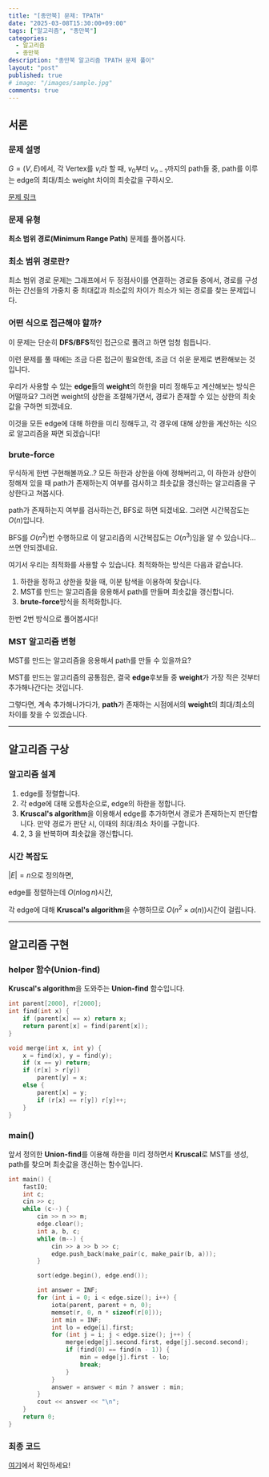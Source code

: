 ```yaml
---
title: "[종만북] 문제: TPATH"
date: "2025-03-08T15:30:00+09:00"
tags: ["알고리즘", "종만북"]
categories:
  - 알고리즘
  - 종만북
description: "종만북 알고리즘 TPATH 문제 풀이"
layout: "post"
published: true
# image: "/images/sample.jpg"
comments: true
---
```


## 서론
### 문제 설명
$G = (V, E)$에서, 각 Vertex를 $v_i$라 할 때, $v_0$부터 $v_{n-1}$까지의 path들 중, path를 이루는 edge의 최대/최소 weight 차이의 최솟값을 구하시오.

[문제 링크](https://algospot.com/judge/problem/read/TPATH)

### 문제 유형
**최소 범위 경로(Minimum Range Path)** 문제를 풀어봅시다.

### 최소 범위 경로란?
최소 범위 경로 문제는 그래프에서 두 정점사이를 연결하는 경로들 중에서, 경로를 구성하는 간선들의 가중치 중 최대값과 최소값의 차이가 최소가 되는 경로를 찾는 문제입니다.

### 어떤 식으로 접근해야 할까?
이 문제는 단순히 **DFS/BFS**적인 접근으로 풀려고 하면 엄청 힘듭니다.

이런 문제를 풀 때에는 조금 다른 접근이 필요한데, 조금 더 쉬운 문제로 변환해보는 것입니다.

우리가 사용할 수 있는 **edge**들의 **weight**의 하한을 미리 정해두고 계산해보는 방식은 어떨까요? 그러면 weight의 상한을 조절해가면서, 경로가 존재할 수 있는 상한의 최솟값을 구하면 되겠네요.

이것을 모든 edge에 대해 하한을 미리 정해두고, 각 경우에 대해 상한을 계산하는 식으로 알고리즘을 짜면 되겠습니다!

### brute-force
무식하게 한번 구현해볼까요..? 모든 하한과 상한을 아예 정해버리고, 이 하한과 상한이 정해져 있을 때 path가 존재하는지 여부를 검사하고 최솟값을 갱신하는 알고리즘을 구상한다고 쳐봅시다.

path가 존재하는지 여부를 검사하는건, BFS로 하면 되겠네요. 그러면 시간복잡도는 $O(n)$입니다.

BFS를 $O(n^2)$번 수행하므로 이 알고리즘의 시간복잡도는 $O(n^3)$임을 알 수 있습니다... 쓰면 안되겠네요.

여기서 우리는 최적화를 사용할 수 있습니다. 최적화하는 방식은 다음과 같습니다.

1. 하한을 정하고 상한을 찾을 때, 이분 탐색을 이용하여 찾습니다.
2. MST를 만드는 알고리즘을 응용해서 path를 만들며 최솟값을 갱신합니다.
3. **brute-force**방식을 최적화합니다.

한번 2번 방식으로 풀어봅시다!

### MST 알고리즘 변형
MST를 만드는 알고리즘을 응용해서 path를 만들 수 있을까요?

MST를 만드는 알고리즘의 공통점은, 결국 **edge**후보들 중 **weight**가 가장 적은 것부터 추가해나간다는 것입니다.

그렇다면, 계속 추가해나가다가, **path**가 존재하는 시점에서의 **weight**의 최대/최소의 차이를 찾을 수 있겠습니다.

* * *

## 알고리즘 구상
### 알고리즘 설계
1. edge를 정렬합니다.
2. 각 edge에 대해 오름차순으로, edge의 하한을 정합니다.
3. **Kruscal's algorithm**을 이용해서 edge를 추가하면서 경로가 존재하는지 판단합니다. 만약 경로가 판단 시, 이때의 최대/최소 차이를 구합니다.
4. 2, 3 을 반복하며 최솟값을 갱신합니다.

### 시간 복잡도
$|E| = n$으로 정의하면,

edge를 정렬하는데 $O(n \log n)$시간,

각 edge에 대해 **Kruscal's algorithm**을 수행하므로 $O(n^2 \times \alpha(n))$시간이 걸립니다.

* * *

## 알고리즘 구현
### helper 함수(Union-find)
**Kruscal's algorithm**을 도와주는 **Union-find** 함수입니다.

```c++
int parent[2000], r[2000];
int find(int x) {
    if (parent[x] == x) return x;
    return parent[x] = find(parent[x]);
}

void merge(int x, int y) {
    x = find(x), y = find(y);
    if (x == y) return;
    if (r[x] > r[y])
        parent[y] = x;
    else {
        parent[x] = y;
        if (r[x] == r[y]) r[y]++;
    }
}
```

### main()
앞서 정의한 **Union-find**를 이용해 하한을 미리 정하면서 **Kruscal**로 MST를 생성, path를 찾으며 최솟값을 갱신하는 함수입니다.

```c++
int main() {
    fastIO;
    int c;
    cin >> c;
    while (c--) {
        cin >> n >> m;
        edge.clear();
        int a, b, c;
        while (m--) {
            cin >> a >> b >> c;
            edge.push_back(make_pair(c, make_pair(b, a)));
        }

        sort(edge.begin(), edge.end());

        int answer = INF;
        for (int i = 0; i < edge.size(); i++) {
            iota(parent, parent + n, 0);
            memset(r, 0, n * sizeof(r[0]));
            int min = INF;
            int lo = edge[i].first;
            for (int j = i; j < edge.size(); j++) {
                merge(edge[j].second.first, edge[j].second.second);
                if (find(0) == find(n - 1)) {
                    min = edge[j].first - lo;
                    break;
                }
            }
            answer = answer < min ? answer : min;
        }
        cout << answer << "\n";
    }
    return 0;
}
```

### 최종 코드
[여기](https://github.com/sossos5989/algorithm/blob/main/algospot/tpath.cc)에서 확인하세요!
